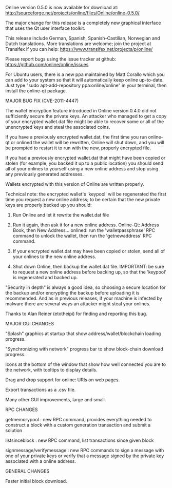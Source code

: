 Online version 0.5.0 is now available for download at:
http://sourceforge.net/projects/online/files/Online/online-0.5.0/

The major change for this release is a completely new graphical interface that uses the Qt user interface toolkit.

This release include German, Spanish, Spanish-Castilian, Norwegian and Dutch translations. More translations are welcome; join the project at Transifex if you can help:
https://www.transifex.net/projects/p/online/

Please report bugs using the issue tracker at github:
https://github.com/online/online/issues

For Ubuntu users, there is a new ppa maintained by Matt Corallo which you can add to your system so that it will automatically keep online up-to-date.  Just type "sudo apt-add-repository ppa:online/online" in your terminal, then install the online-qt package.

MAJOR BUG FIX  (CVE-2011-4447)

The wallet encryption feature introduced in Online version 0.4.0 did not sufficiently secure the private keys. An attacker who
managed to get a copy of your encrypted wallet.dat file might be able to recover some or all of the unencrypted keys and steal the
associated coins.

If you have a previously encrypted wallet.dat, the first time you run online-qt or onlined the wallet will be rewritten, Online will
shut down, and you will be prompted to restart it to run with the new, properly encrypted file.

If you had a previously encrypted wallet.dat that might have been copied or stolen (for example, you backed it up to a public
location) you should send all of your onlines to yourself using a new online address and stop using any previously generated addresses.

Wallets encrypted with this version of Online are written properly.

Technical note: the encrypted wallet's 'keypool' will be regenerated the first time you request a new online address; to be certain that the
new private keys are properly backed up you should:

1. Run Online and let it rewrite the wallet.dat file

2. Run it again, then ask it for a new online address.
Online-Qt: Address Book, then New Address...
onlined: run the 'walletpassphrase' RPC command to unlock the wallet,  then run the 'getnewaddress' RPC command.

3. If your encrypted wallet.dat may have been copied or stolen, send  all of your onlines to the new online address.

4. Shut down Online, then backup the wallet.dat file.
IMPORTANT: be sure to request a new online address before backing up, so that the 'keypool' is regenerated and backed up.

"Security in depth" is always a good idea, so choosing a secure location for the backup and/or encrypting the backup before uploading it is recommended. And as in previous releases, if your machine is infected by malware there are several ways an attacker might steal your onlines.

Thanks to Alan Reiner (etotheipi) for finding and reporting this bug.

MAJOR GUI CHANGES

"Splash" graphics at startup that show address/wallet/blockchain loading progress.

"Synchronizing with network" progress bar to show block-chain download progress.

Icons at the bottom of the window that show how well connected you are to the network, with tooltips to display details.

Drag and drop support for online: URIs on web pages.

Export transactions as a .csv file.

Many other GUI improvements, large and small.

RPC CHANGES

getmemorypool : new RPC command, provides everything needed to construct a block with a custom generation transaction and submit a solution

listsinceblock : new RPC command, list transactions since given block

signmessage/verifymessage : new RPC commands to sign a message with one of your private keys or verify that a message signed by the private key associated with a online address.

GENERAL CHANGES

Faster initial block download.
